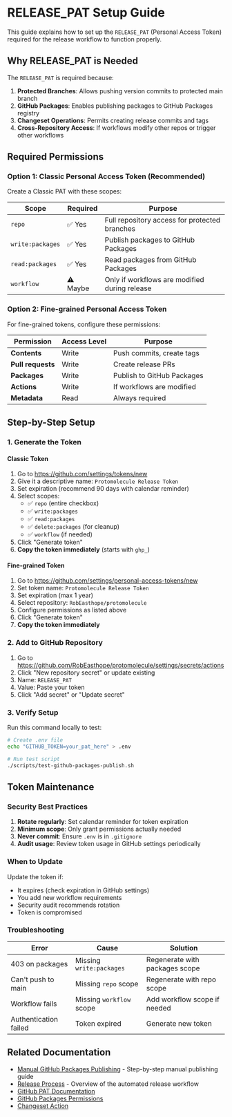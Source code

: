 # RELEASE_PAT Setup Guide

This guide explains how to set up the `RELEASE_PAT` (Personal Access Token) required for the release workflow to function properly.

## Why RELEASE_PAT is Needed

The `RELEASE_PAT` is required because:

1. **Protected Branches**: Allows pushing version commits to protected main branch
2. **GitHub Packages**: Enables publishing packages to GitHub Packages registry
3. **Changeset Operations**: Permits creating release commits and tags
4. **Cross-Repository Access**: If workflows modify other repos or trigger other workflows

## Required Permissions

### Option 1: Classic Personal Access Token (Recommended)

Create a Classic PAT with these scopes:

| Scope            | Required | Purpose                                       |
| ---------------- | -------- | --------------------------------------------- |
| `repo`           | ✅ Yes   | Full repository access for protected branches |
| `write:packages` | ✅ Yes   | Publish packages to GitHub Packages           |
| `read:packages`  | ✅ Yes   | Read packages from GitHub Packages            |
| `workflow`       | ⚠️ Maybe | Only if workflows are modified during release |

### Option 2: Fine-grained Personal Access Token

For fine-grained tokens, configure these permissions:

| Permission        | Access Level | Purpose                    |
| ----------------- | ------------ | -------------------------- |
| **Contents**      | Write        | Push commits, create tags  |
| **Pull requests** | Write        | Create release PRs         |
| **Packages**      | Write        | Publish to GitHub Packages |
| **Actions**       | Write        | If workflows are modified  |
| **Metadata**      | Read         | Always required            |

## Step-by-Step Setup

### 1. Generate the Token

#### Classic Token

1. Go to https://github.com/settings/tokens/new
2. Give it a descriptive name: `Protomolecule Release Token`
3. Set expiration (recommend 90 days with calendar reminder)
4. Select scopes:
   - ✅ `repo` (entire checkbox)
   - ✅ `write:packages`
   - ✅ `read:packages`
   - ✅ `delete:packages` (for cleanup)
   - ✅ `workflow` (if needed)
5. Click "Generate token"
6. **Copy the token immediately** (starts with `ghp_`)

#### Fine-grained Token

1. Go to https://github.com/settings/personal-access-tokens/new
2. Set token name: `Protomolecule Release Token`
3. Set expiration (max 1 year)
4. Select repository: `RobEasthope/protomolecule`
5. Configure permissions as listed above
6. Click "Generate token"
7. **Copy the token immediately**

### 2. Add to GitHub Repository

1. Go to https://github.com/RobEasthope/protomolecule/settings/secrets/actions
2. Click "New repository secret" or update existing
3. Name: `RELEASE_PAT`
4. Value: Paste your token
5. Click "Add secret" or "Update secret"

### 3. Verify Setup

Run this command locally to test:

```bash
# Create .env file
echo "GITHUB_TOKEN=your_pat_here" > .env

# Run test script
./scripts/test-github-packages-publish.sh
```

## Token Maintenance

### Security Best Practices

1. **Rotate regularly**: Set calendar reminder for token expiration
2. **Minimum scope**: Only grant permissions actually needed
3. **Never commit**: Ensure `.env` is in `.gitignore`
4. **Audit usage**: Review token usage in GitHub settings periodically

### When to Update

Update the token if:

- It expires (check expiration in GitHub settings)
- You add new workflow requirements
- Security audit recommends rotation
- Token is compromised

### Troubleshooting

| Error                 | Cause                    | Solution                       |
| --------------------- | ------------------------ | ------------------------------ |
| 403 on packages       | Missing `write:packages` | Regenerate with packages scope |
| Can't push to main    | Missing `repo` scope     | Regenerate with repo scope     |
| Workflow fails        | Missing `workflow` scope | Add workflow scope if needed   |
| Authentication failed | Token expired            | Generate new token             |

## Related Documentation

- [Manual GitHub Packages Publishing](./GITHUB_PACKAGES_MANUAL_PUBLISH.md) - Step-by-step manual publishing guide
- [Release Process](./release-process.md) - Overview of the automated release workflow
- [GitHub PAT Documentation](https://docs.github.com/en/authentication/keeping-your-account-and-data-secure/creating-a-personal-access-token)
- [GitHub Packages Permissions](https://docs.github.com/en/packages/learn-github-packages/about-permissions-for-github-packages)
- [Changeset Action](https://github.com/changesets/action)
